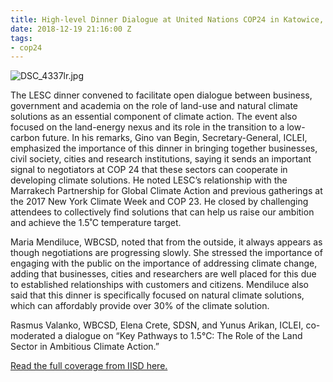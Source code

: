 ```yaml
---
title: High-level Dinner Dialogue at United Nations COP24 in Katowice, Poland
date: 2018-12-19 21:16:00 Z
tags:
- cop24
---
```


![DSC_4337lr.jpg](/uploads/DSC_4337lr.jpg)

The LESC dinner convened to facilitate open dialogue between business, government and academia on the role of land-use and natural climate solutions as an essential component of climate action. The event also focused on the land-energy nexus and its role in the transition to a low-carbon future. In his remarks, Gino van Begin, Secretary-General, ICLEI, emphasized the importance of this dinner in bringing together businesses, civil society, cities and research institutions, saying it sends an important signal to negotiators at COP 24 that these sectors can cooperate in developing climate solutions. He noted LESC’s relationship with the Marrakech Partnership for Global Climate Action and previous gatherings at the 2017 New York Climate Week and COP 23. He closed by challenging attendees to collectively find solutions that can help us raise our ambition and achieve the 1.5˚C temperature target.

Maria Mendiluce, WBCSD, noted that from the outside, it always appears as though negotiations are progressing slowly. She stressed the importance of engaging with the public on the importance of addressing climate change, adding that businesses, cities and researchers are well placed for this due to established relationships with customers and citizens. Mendiluce also said that this dinner is specifically focused on natural climate solutions, which can affordably provide over 30% of the climate solution. 

Rasmus Valanko, WBCSD, Elena Crete, SDSN, and Yunus Arikan, ICLEI, co-moderated a dialogue on “Key Pathways to 1.5°C: The Role of the Land Sector in Ambitious Climate Action.”

[Read the full coverage from IISD here.](http://enb.iisd.org/climate/cop24/side-events/11dec.html#event-2)